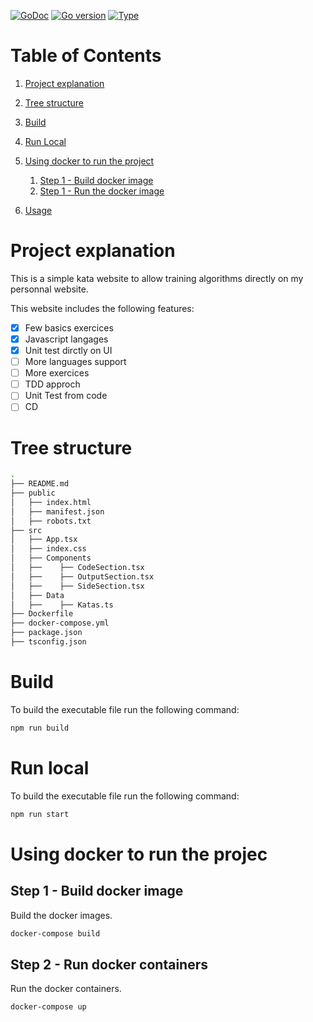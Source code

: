 [![GoDoc](https://godoc.org/github.com/abhishekkr/goshield?status.svg)](https://go.dev/doc/)
[![Go version](https://img.shields.io/badge/Go_version-18.2.0-blue.svg)]()
[![Type](https://img.shields.io/badge/Training_Website-blue.svg)]()

# Table of Contents

1.  [Project explanation](#project-explanation)
2. [Tree structure](#tree-structure)
3. [Build](#build)
4. [Run Local](#run-local)
5. [Using docker to run the project](#using-docker-to-mock-a-network-of-nodes)
   1. [Step 1 - Build docker image](#using-docker-to-mock-a-network-of-nodes-step1)
   1. [Step 1 - Run the docker image](#using-docker-to-mock-a-network-of-nodes-step2)

5. [Usage](#usage)


# Project explanation <a id="project-explanation"></a>

This is a simple kata website to allow training algorithms directly on my personnal website.

This website includes the following features:
- [X] Few basics exercices
- [X] Javascript langages
- [X] Unit test dirctly on UI
- [ ] More languages support
- [ ] More exercices
- [ ] TDD approch
- [ ] Unit Test from code
- [ ] CD

# Tree structure <a id="tree-structure"></a>

```sh
.
├── README.md
├── public
│   ├── index.html
│   ├── manifest.json
│   ├── robots.txt
├── src
│   ├── App.tsx
│   ├── index.css
│   ├── Components
│   ├──    ├── CodeSection.tsx
│   ├──    ├── OutputSection.tsx
│   ├──    ├── SideSection.tsx
│   ├── Data
│   ├──    ├── Katas.ts
├── Dockerfile
├── docker-compose.yml
├── package.json
├── tsconfig.json

```


# Build  <a id="build"></a>
To build the executable file run the following command:
```sh
npm run build
```

# Run local  <a id="run-local"></a>
To build the executable file run the following command:
```sh
npm run start
```


# Using docker to run the projec <a id="using-docker-to-mock-a-network-of-nodes"></a>
## Step 1 - Build docker image <a id="using-docker-to-mock-a-network-of-nodes-step2"></a>
Build the docker images.
```sh
docker-compose build
```

## Step 2 - Run docker containers <a id="using-docker-to-mock-a-network-of-nodes-step3"></a>
Run the docker containers.
```sh
docker-compose up
```




